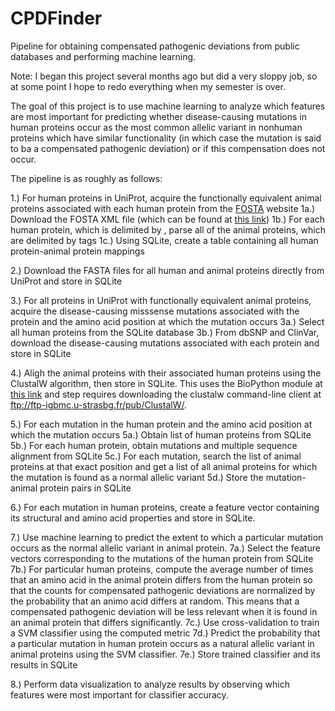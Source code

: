 # CPDFinder
Pipeline for obtaining compensated pathogenic deviations from public databases and performing machine learning.

Note: I began this project several months ago but did a very sloppy job, so at some point I hope to redo everything when my semester is over.

The goal of this project is to use machine learning to analyze which features are most important for predicting whether disease-causing mutations in human proteins occur as the most common allelic variant in nonhuman proteins which have similar functionality (in which case the mutation is said to ba a compensated pathogenic deviation) or if this compensation does not occur.

The pipeline is as roughly as follows:

1.) For human proteins in UniProt, acquire the functionally equivalent animal proteins associated with each human protein from the <a href="http://www.bioinf.org.uk/fosta/">FOSTA</a> website
 1a.) Download the FOSTA XML file (which can be found at <a href="http://www.bioinf.org.uk/fosta/fosta.xml.gz">this link</a>)
 1b.) For each human protein, which is delimited by <root></root>, parse all of the animal proteins, which are delimited by <fep></fep> tags
 1c.) Using SQLite, create a table containing all human protein-animal protein mappings

2.) Download the FASTA files for all human and animal proteins directly from UniProt and store in SQLite

3.) For all proteins in UniProt with functionally equivalent animal proteins, acquire the disease-causing misssense mutations associated with the protein and the amino acid position at which the mutation occurs
 3a.) Select all human proteins from the SQLite database
 3b.) From dbSNP and ClinVar, download the disease-causing mutations associated with each protein and store in SQLite

4.) Aligh the animal proteins with their associated human proteins using the ClustalW algorithm, then store in SQLite. This uses the BioPython module at <a href="http://biopython.org/DIST/docs/_api_158/Bio.Clustalw-module.html">this link</a> and step requires downloading the clustalw command-line client at <a href="ftp://ftp-igbmc.u-strasbg.fr/pub/ClustalW/">ftp://ftp-igbmc.u-strasbg.fr/pub/ClustalW/</a>.

5.) For each mutation in the human protein and the amino acid position at which the mutation occurs
 5a.) Obtain list of human proteins from SQLite
 5b.) For each human protein, obtain mutations and multiple sequence alignment from SQLite
 5c.) For each mutation, search the list of animal proteins at that exact position and get a list of all animal proteins for which the mutation is found as a normal allelic variant
 5d.) Store the mutation-animal protein pairs in SQLite

6.) For each mutation in human proteins, create a feature vector containing its structural and amino acid properties and store in SQLite.

7.) Use machine learning to predict the extent to which a particular mutation occurs as the normal allelic variant in animal protein.
 7a.) Select the feature vectors corresponding to the mutations of the human protein from SQLite
 7b.) For particular human proteins, compute the average number of times that an amino acid in the animal protein differs from the human protein so that the counts for compensated pathogenic deviations are normalized by the probability that an animo acid differs at random. This means that a compensated pathogenic deviation will be less relevant when it is found in an animal protein that differs significantly.
 7c.) Use cross-validation to train a SVM classifier using the computed metric
 7d.) Predict the probability that a particular mutation in human protein occurs as a natural allelic variant in animal proteins using the SVM classifier.
 7e.) Store trained classifier and its results in SQLite

8.) Perform data visualization to analyze results by observing which features were most important for classifier accuracy.
